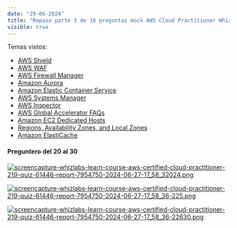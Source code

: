 ```yaml
---
date: "29-06-2024"
title: "Repaso parte 3 de 10 preguntas mock AWS Cloud Practitioner Whizlab"
visible: true
---
```

Temas vistos:

- <a href="https://aws.amazon.com/shield/" target="_blank">AWS Shield</a>
- <a href="https://aws.amazon.com/waf/" target="_blank">AWS WAF</a>
- <a href="https://aws.amazon.com/firewall-manager/" target="_blank">AWS Firewall Manager</a>
- <a href="https://aws.amazon.com/rds/aurora/" target="_blank">Amazon Aurora</a>
- <a href="https://aws.amazon.com/ecs/?whats-new-cards.sort-by=item.additionalFields.postDateTime&whats-new-cards.sort-order=desc&ecs-blogs.sort-by=item.additionalFields.createdDate&ecs-blogs.sort-order=desc" target="_blank">Amazon Elastic Container Service</a>
- <a href="https://docs.aws.amazon.com/systems-manager/latest/userguide/what-is-systems-manager.html" target="_blank">AWS Systems Manager</a>
- <a href="https://aws.amazon.com/inspector/faqs/" target="_blank">AWS Inspector</a>
- <a href="https://aws.amazon.com/global-accelerator/faqs/" target="_blank">AWS Global Accelerator FAQs</a>
- <a href="https://aws.amazon.com/ec2/dedicated-hosts/" target="_blank">Amazon EC2 Dedicated Hosts</a>
- <a href="https://docs.aws.amazon.com/AmazonRDS/latest/UserGuide/Concepts.RegionsAndAvailabilityZones.html" target="_blank">Regions, Availability Zones, and Local Zones</a>
- <a href="https://aws.amazon.com/elasticache/" target="_blank">Amazon ElastiCache</a>

#### Preguntero del 20 al 30

<a href="/images/screencapture-whizlabs-learn-course-aws-certified-cloud-practitioner-219-quiz-61446-report-7954750-2024-06-27-17_58_32024.png" target="_blank"><img src="/images/screencapture-whizlabs-learn-course-aws-certified-cloud-practitioner-219-quiz-61446-report-7954750-2024-06-27-17_58_32024.png" alt="screencapture-whizlabs-learn-course-aws-certified-cloud-practitioner-219-quiz-61446-report-7954750-2024-06-27-17_58_32024.png" /></a>

<a href="/images/screencapture-whizlabs-learn-course-aws-certified-cloud-practitioner-219-quiz-61446-report-7954750-2024-06-27-17_58_36-225.png" target="_blank"><img src="/images/screencapture-whizlabs-learn-course-aws-certified-cloud-practitioner-219-quiz-61446-report-7954750-2024-06-27-17_58_36-225.png" alt="screencapture-whizlabs-learn-course-aws-certified-cloud-practitioner-219-quiz-61446-report-7954750-2024-06-27-17_58_36-225.png" /></a>

<a href="/images/screencapture-whizlabs-learn-course-aws-certified-cloud-practitioner-219-quiz-61446-report-7954750-2024-06-27-17_58_36-22630.png" target="_blank"><img src="/images/screencapture-whizlabs-learn-course-aws-certified-cloud-practitioner-219-quiz-61446-report-7954750-2024-06-27-17_58_36-22630.png" alt="screencapture-whizlabs-learn-course-aws-certified-cloud-practitioner-219-quiz-61446-report-7954750-2024-06-27-17_58_36-22630.png" /></a>